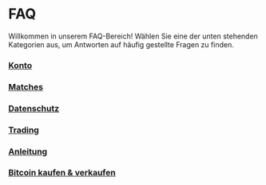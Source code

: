 <link rel="stylesheet" href="https://cdnjs.cloudflare.com/ajax/libs/font-awesome/6.0.0-beta3/css/all.min.css">

# FAQ

Willkommen in unserem FAQ-Bereich! Wählen Sie eine der unten stehenden Kategorien aus, um Antworten auf häufig gestellte Fragen zu finden.

<div class="faq-grid">
    <div class="faq-grid-item">
        <a href="/de/faq/account">
            <i class="fa fa-user"></i>
            <h3>Konto</h3>
        </a>
    </div>
    <div class="faq-grid-item">
        <a href="/de/faq/matches">
            <i class="fa fa-users"></i>
            <h3>Matches</h3>
        </a>
    </div>
    <div class="faq-grid-item">
        <a href="/de/faq/privacy">
            <i class="fa fa-lock"></i>
            <h3>Datenschutz</h3>
        </a>
    </div>
    <div class="faq-grid-item">
        <a href="/de/faq/trading">
            <i class="fa fa-chart-line"></i>
            <h3>Trading</h3>
        </a>
    </div>
    <div class="faq-grid-item">
        <a href="/de/faq/tutorials">
            <i class="fa fa-book-open"></i>
            <h3>Anleitung</h3>
        </a>
    </div>
    <div class="faq-grid-item">
        <a href="/de/faq/Buy-&-Sell-Bitcoin-using-any-payment-method-2024-with-PeachBitcoin/">
            <i class="fa fa-exchange-alt"></i>
            <h3>Bitcoin kaufen & verkaufen</h3>
        </a>
    </div>
</div>

